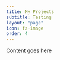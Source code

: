 ```yaml
---
title: My Projects
subtitle: Testing
layout: "page"
icon: fa-image
order: 4
---
```


Content goes here